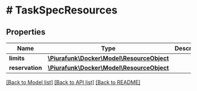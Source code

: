 # # TaskSpecResources

## Properties

Name | Type | Description | Notes
------------ | ------------- | ------------- | -------------
**limits** | [**\Piurafunk\Docker\Model\ResourceObject**](ResourceObject.md) |  | [optional] 
**reservation** | [**\Piurafunk\Docker\Model\ResourceObject**](ResourceObject.md) |  | [optional] 

[[Back to Model list]](../../README.md#documentation-for-models) [[Back to API list]](../../README.md#documentation-for-api-endpoints) [[Back to README]](../../README.md)


